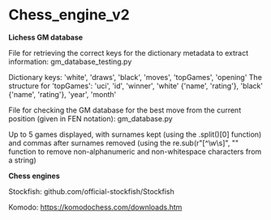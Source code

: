# Chess_engine_v2
**Lichess GM database** 

File for retrieving the correct keys for the dictionary metadata to extract information: gm_database_testing.py

Dictionary keys: 'white', 'draws', 'black', 'moves', 'topGames', 'opening' 
The structure for 'topGames': 'uci', 'id', 'winner', 'white' {'name', 'rating'}, 'black' {'name', 'rating'}, 'year', 'month'

File for checking the GM database for the best move from the current position (given in FEN notation): gm_database.py

Up to 5 games displayed, with surnames kept (using the .split()[0] function) and commas after surnames removed (using the re.sub(r"[^\w\s]", "" function to remove non-alphanumeric and non-whitespace characters from a string)

**Chess engines**


Stockfish: github.com/official-stockfish/Stockfish

Komodo: https://komodochess.com/downloads.htm
